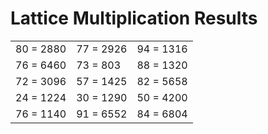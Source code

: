 # Lattice Multiplication Results

|   |   |   |
|---|---|---|
| 80 = 2880 | 77 = 2926 | 94 = 1316 |
| 76 = 6460 | 73 = 803 | 88 = 1320 |
| 72 = 3096 | 57 = 1425 | 82 = 5658 |
| 24 = 1224 | 30 = 1290 | 50 = 4200 |
| 76 = 1140 | 91 = 6552 | 84 = 6804 |
